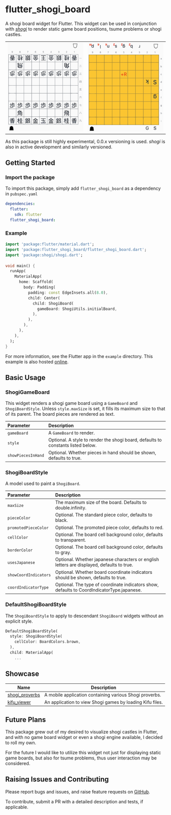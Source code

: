 # flutter_shogi_board

A shogi board widget for Flutter. This widget can be used in conjunction with [*shogi*](https://pub.dev/packages/shogi) to render static game board positions, tsume problems or shogi castles.

<table>
  <tr>
    <td><img src="docs/screenshots/01.png" /></td>
    <td><img src="docs/screenshots/02.png" /></td>
  </tr>
</table>

As this package is still highly experimental, 0.0.x versioning is used. *shogi* is also in active development and similarly versioned.

## Getting Started

### Import the package

To import this package, simply add `flutter_shogi_board` as a dependency in `pubspec.yaml`

```yaml
dependencies:
  flutter:
    sdk: flutter
  flutter_shogi_board:
```

### Example

```dart
import 'package:flutter/material.dart';
import 'package:flutter_shogi_board/flutter_shogi_board.dart';
import 'package:shogi/shogi.dart';

void main() {
  runApp(
    MaterialApp(
      home: Scaffold(
        body: Padding(
          padding: const EdgeInsets.all(8.0),
          child: Center(
            child: ShogiBoard(
              gameBoard: ShogiUtils.initialBoard,
            ),
          ),
        ),
      ),
    ),
  );
}
```

For more information, see the Flutter app in the `example` directory. This example is also hosted [online](https://defuncart.com/flutter_shogi_board/).

## Basic Usage

### ShogiGameBoard

This widget renders a shogi game board using a `GameBoard` and `ShogiBoardStyle`. Unless `style.maxSize` is set, it fills its maximum size to that of its parent. The board pieces are rendered as text.

| Parameter             | Description                                                                                |
|:----------------------|:-------------------------------------------------------------------------------------------|
| `gameBoard`           | A `GameBoard` to render.                                                                   |
| `style`               | Optional. A style to render the shogi board, defaults to constants listed below.           |
| `showPiecesInHand`    | Optional. Whether pieces in hand should be shown, defaults to true.                        |

### ShogiBoardStyle

A model used to paint a `ShogiBoard`.

| Parameter             | Description                                                                                |
|:----------------------|:-------------------------------------------------------------------------------------------|
| `maxSize`             | The maximum size of the board. Defaults to double.infinity.                                |
| `pieceColor`          | Optional. The standard piece color, defaults to black.                                     |
| `promotedPieceColor`  | Optional. The promoted piece color, defaults to red.                                       |
| `cellColor`           | Optional. The board cell background color, defaults to transparent.                        |
| `borderColor`         | Optional. The board cell background color, defaults to gray.                               |
| `usesJapanese`        | Optional. Whether japanese characters or english letters are displayed, defaults to true.  |
| `showCoordIndicators` | Optional. Whether board coordinate indicators should be shown, defaults to true.           |
| `coordIndicatorType`  | Optional. The type of coordinate indicators show, defaults to CoordIndicatorType.japanese. |

### DefaultShogiBoardStyle

The `ShogiBoardStyle` to apply to descendant `ShogiBoard` widgets without an explicit style.

```dart
DefaultShogiBoardStyle(
  style: ShogiBoardStyle(
    cellColor: BoardColors.brown,
  ),
  child: MaterialApp(
    ...
```

## Showcase

| Name                                                          | Description                                               |
| ------------------------------------------------------------- | --------------------------------------------------------- |
| [shogi_proverbs](https://github.com/defuncart/shogi_proverbs) | A mobile application containing various Shogi proverbs.   |
| [kifu_viewer](https://github.com/defuncart/kifu_viewer)       | An application to view Shogi games by loading Kifu files. |

## Future Plans

This package grew out of my desired to visualize shogi castles in Flutter, and with no game board widget or even a shogi engine available, I decided to roll my own.

For the future I would like to utilize this widget not just for displaying static game boards, but also for tsume problems, thus user interaction may be considered.

## Raising Issues and Contributing

Please report bugs and issues, and raise feature requests on [GitHub](https://github.com/defuncart/flutter_shogi_board/issues).

To contribute, submit a PR with a detailed description and tests, if applicable.
